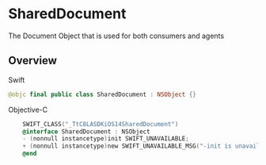 # SharedDocument

The Document Object that is used for both consumers and agents

## Overview

Swift
```swift
@objc final public class SharedDocument : NSObject {}
```

Objective-C
```objective-c
    SWIFT_CLASS("_TtC8LASDKiOS14SharedDocument")
    @interface SharedDocument : NSObject
    - (nonnull instancetype)init SWIFT_UNAVAILABLE;
    + (nonnull instancetype)new SWIFT_UNAVAILABLE_MSG("-init is unavailable");
    @end
```
